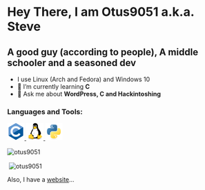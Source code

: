 # Hey There, I am Otus9051 a.k.a. Steve
## A good guy (according to people), A middle schooler and a seasoned dev
- I use Linux (Arch and Fedora) and Windows 10
- 🌱 I’m currently learning **C**
- 💬 Ask me about **WordPress, C and Hackintoshing**


<h3 align="left">Languages and Tools:</h3>
<p align="left"> <a href="https://www.cprogramming.com/" target="_blank"> <img src="https://raw.githubusercontent.com/devicons/devicon/master/icons/c/c-original.svg" alt="c" width="40" height="40"/> </a> <a href="https://www.linux.org/" target="_blank"> <img src="https://raw.githubusercontent.com/devicons/devicon/master/icons/linux/linux-original.svg" alt="linux" width="40" height="40"/> </a> <a href="https://www.python.org" target="_blank"> <img src="https://raw.githubusercontent.com/devicons/devicon/master/icons/python/python-original.svg" alt="python" width="40" height="40"/> </a> </p>
<p><img align="center" src="https://github-readme-stats.vercel.app/api/top-langs?username=otus9051&show_icons=true&theme=dark&locale=en&layout=compact" alt="otus9051" /></p>

<p>&nbsp;<img align="center" src="https://github-readme-stats.vercel.app/api?username=otus9051&show_icons=true&theme=dark&locale=en" alt="otus9051" /></p>


Also, I have a [website](https://otus9051.netlify.app)... 

